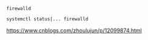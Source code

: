 `firewalld`

```bash
systemctl status|... firewalld
```

https://www.cnblogs.com/zhoulujun/p/12099874.html